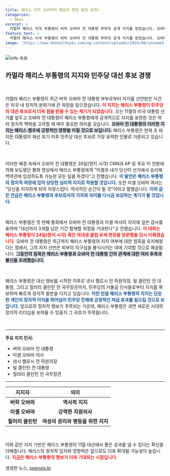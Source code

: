 ```yaml
---
title: 해리스 지지 오바마의 예상치 못한 발언 공개!
categories:
  - News
excerpt: >
  카멀라 해리스 미국 부통령이 버락 오바마 전 대통령 부부의 공개 지지를 받았습니다. 오바마는 해리스의 승리를 위해 모든 지원을 약속하며 역사적인 순간을 함께하길 기대했습니다. 민주당 내 강력한 지지를 얻은 해리스, 대선의 향방을 어떻게 바꿀지 주목됩니다!
feature_text: >
  카멀라 해리스 미국 부통령이 버락 오바마 전 대통령 부부의 공개 지지를 받았습니다. 오바마는 해리스의 승리를 위해 모든 지원을 약속하며 역사적인 순간을 함께하길 기대했습니다. 민주당 내 강력한 지지를 얻은 해리스, 대선의 향방을 어떻게 바꿀지 주목됩니다!
image: 'https://www.behealthy4u.com/wp-content/uploads/2024/06/unnamed-file.png'
---
```


<p><img src="https://www.behealthy4u.com/wp-content/uploads/2024/06/unnamed-file.png" alt="info 속보" /></p>

<h2 data-ke-size="size26">카멀라 해리스 부통령의 지지와 민주당 대선 후보 경쟁</h2>

<p data-ke-size="size16">&nbsp;</p>

<p>카멀라 해리스 부통령이 최근 버락 오바마 전 대통령 부부로부터 지지를 선언받은 사건은 미국 내 정치적 분위기에 큰 파장을 일으켰습니다. <b><span style="color: #ee2323;">이 지지는 해리스 부통령이 민주당의 대선 후보로서 더욱 힘을 받을 수 있는 계기가 되었습니다.</span></b> 오는 11월의 미국 대통령 선거를 앞두고 오바마 전 대통령이 해리스 부통령에게 공개적으로 지지를 표현한 것은 여러 정치적 맥락을 고려할 때 매우 중요한 의미를 갖습니다. <b><span style="background-color: #21538527;">오바마 전 대통령의 이러한 지지는 해리스 캠프에 긍정적인 영향을 미칠 것으로 보입니다.</span></b> 해리스 부통령은 현재 조 바이든 대통령의 재선 포기 이후 민주당 대선 후보로 가장 유력한 인물로 거론되고 있습니다.</p>

<p data-ke-size="size16">&nbsp;</p>

<p>이러한 배경 속에서 오바마 전 대통령은 26일(현지 시각) CNN과 AP 등 주요 미 언론에 의해 보도됐던 통화 영상에서 해리스 부통령에게 "미셸과 내가 당신이 선거에서 승리해 백악관에 입성하도록 가능한 모든 일을 하겠다"고 전했습니다. <b><span style="color: #1a5490;">이 발언은 해리스 부통령의 정치적 여정에 있어 상당한 심리적 지지로 작용할 것입니다.</span></b> 또한 미셸 오바마 여사는 "당신을 지지하게 되어 자랑스럽다. 역사적인 순간이 될 것"이라고 말했습니다. <b><span style="color: #1a5490;">이와 같은 언급은 해리스 부통령의 후보로서의 가치와 의미를 다시금 보강하는 계기가 될 것입니다.</span></b></p>

<p data-ke-size="size16">&nbsp;</p>

<p>해리스 부통령은 첫 번째 통화에서 오바마 전 대통령과 미셸 여사의 지지에 깊은 감사를 표하며 "대선까지 3개월 남은 기간 함께할 여정을 기대한다"고 전했습니다. <b><span style="color: #ee2323;">이 대화는 해리스 부통령이 24일(현지 시각) 흑인 여대생 클럽 유세 현장을 방문했을 당시 이뤄졌습니다.</span></b> 오바마 전 대통령은 최근까지 해리스 부통령의 지지 여부에 대한 침묵을 유지해왔다는 점에서, 그의 지지 선언은 외부의 의구심을 불식시키는 데에 기여할 것으로 예상됩니다. <b><span style="background-color: #21538527;">그동안의 침묵은 해리스 부통령과 오바마 전 대통령 간의 관계에 대한 여러 추측과 불신을 초래했습니다.</span></b></p>

<p data-ke-size="size16">&nbsp;</p>

<p>해리스 부통령은 대선 행보를 시작한 이후로 낸시 펠로시 전 하원의장, 빌 클린턴 전 대통령, 그리고 힐러리 클린턴 전 국무장관까지, 민주당의 거물급 인사들로부터 지지를 확보하며 빠르게 정치적 발판을 다지고 있습니다. <b><span style="color: #1a5490;">이런 만큼 해리스 부통령의 지지는 단순한 개인의 정치적 이익을 뛰어넘어 민주당 전체에 긍정적인 파급 효과를 일으킬 것으로 보입니다.</span></b> 앞으로의 정치적 행보가 주목되는 가운데, 해리스 부통령은 과연 새로운 시대의 정치적 리더십을 보여줄 수 있을지 그 귀추가 주목됩니다.</p>

<p data-ke-size="size16">&nbsp;</p>

<hr>

<p><b>주요 지지 인사:</b></p>

<ul>
  <li>버락 오바마 전 대통령</li>
  <li>미셸 오바마 여사</li>
  <li>낸시 펠로시 전 하원의장</li>
  <li>빌 클린턴 전 대통령</li>
  <li>힐러리 클린턴 전 국무장관</li>
</ul>

<hr>

<table>
  <thead>
    <tr>
      <th style="text-align: center;"><b>지지자</b></th>
      <th style="text-align: center;"><b>의미</b></th>
    </tr>
  </thead>
  <tbody>
    <tr>
      <td style="text-align: center; height: 17px;"><b>버락 오바마</b></td>
      <td style="text-align: center; height: 17px;"><b>역사적 지지</b></td>
    </tr>
    <tr>
      <td style="text-align: center; height: 17px;"><b>미셸 오바마</b></td>
      <td style="text-align: center; height: 17px;"><b>강력한 지원의사</b></td>
    </tr>
    <tr>
      <td style="text-align: center; height: 17px;"><b>힐러리 클린턴</b></td>
      <td style="text-align: center; height: 17px;"><b>여성의 권리와 평등을 위한 지지</b></td>
    </tr>
  </tbody>
</table>

<p data-ke-size="size16">&nbsp;</p>

<p>이와 같은 지지 기반은 해리스 부통령이 11월 대선에서 좋은 성과를 낼 수 있다는 확신을 더해줍니다. 해리스의 정치적 입지와 영향력은 앞으로도 더욱 확대될 가능성이 높습니다. <b><span style="color: #ee2323;">지금은 해리스 부통령의 행보가 더욱 기대되는 시점입니다.</span></b></p>
생생한 뉴스, <a href="https://opensis.kr" rel="dofollow">opensis.kr</a>


